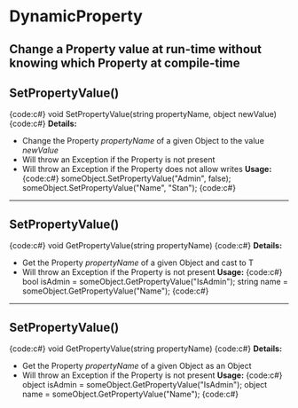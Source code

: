 # DynamicProperty
Change a Property value at run-time without knowing which Property at compile-time
----
## SetPropertyValue()
{code:c#}
void SetPropertyValue(string propertyName, object newValue)
{code:c#}
**Details:**
* Change the Property _propertyName_ of a given Object to the value _newValue_
* Will throw an Exception if the Property is not present
* Will throw an Exception if the Property does not allow writes
**Usage:**
{code:c#}
someObject.SetPropertyValue("Admin", false);
someObject.SetPropertyValue("Name", "Stan");
{code:c#}
----
## SetPropertyValue<T>()
{code:c#}
void GetPropertyValue<T>(string propertyName)
{code:c#}
**Details:**
* Get the Property _propertyName_ of a given Object and cast to T
* Will throw an Exception if the Property is not present
**Usage:**
{code:c#}
bool isAdmin = someObject.GetPropertyValue<bool>("IsAdmin");
string name = someObject.GetPropertyValue<string>("Name");
{code:c#}
----
## SetPropertyValue()
{code:c#}
void GetPropertyValue(string propertyName)
{code:c#}
**Details:**
* Get the Property _propertyName_ of a given Object as an Object
* Will throw an Exception if the Property is not present
**Usage:**
{code:c#}
object isAdmin = someObject.GetPropertyValue("IsAdmin");
object name = someObject.GetPropertyValue("Name");
{code:c#}